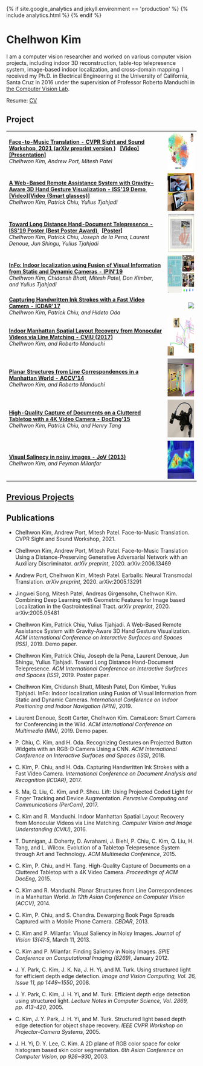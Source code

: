 {% if site.google_analytics and jekyll.environment == 'production' %}
{% include analytics.html %}
{% endif %}

# Chelhwon Kim

I am a computer vision researcher and worked on various computer vision projects, including indoor 3D reconstruction, table-top telepresence system, image-based indoor localization, and cross-domain mapping. I received my Ph.D. in Electrical Engineering at the University of California, Santa Cruz in 2016 under the supervision of Professor Roberto Manduchi in <a href="https://vision.soe.ucsc.edu/">the Computer Vision Lab</a>. 

Resume: <a href="resume/CV.pdf"> CV </a> 

## Project 

<table>
  <tr>        
    <td>
      <b>
        <a href="http://sightsound.org/papers/2021/Chelhwon_Kim_Face-to-Music_Translation.pdf">
        Face-to-Music Translation - CVPR Sight and Sound Workshop, 2021 
        </a> (<a href="https://arxiv.org/abs/2006.13469?utm_source=feedburner&utm_medium=feed&utm_campaign=Feed%3A+arxiv%2FQSXk+%28ExcitingAds%21+cs+updates+on+arXiv.org%29">arXiv preprint version </a>)
        &nbsp;
        <a href="pictures/Face2Music/face_to_musical_note.mp4">[Video]</a>
        <a href="pictures/Face2Music/face-to-music-presentation.mp4">[Presentation]</a>
      </b> <br>
      <i>Chelhwon Kim, Andrew Port, Mitesh Patel</i>
    </td>    
    <td align="right"> <img src="pictures/Face2Music/face-to-music.png" height="100"/> </td>
  </tr>
  <tr>        
    <td>
      <b>
        <a href="https://www.fxpal.com/publications/a-web-based-remote-assistance-system-with-gravity-aware-3d-hand-gesture-visualization/">
        A Web-Based Remote Assistance System with Gravity-Aware 3D Hand Gesture Visualization - ISS'19 Demo
        </a>
        &nbsp;
        <a href="pictures/ISS2019/VideoDemo.mp4">[Video]</a><a href="pictures/ISS2019/Smart-Glass-English_no_audio.mp4">[Video (Smart glasses)]</a>
      </b> <br>
      <i>Chelhwon Kim, Patrick Chiu, Yulius Tjahjadi</i>
    </td>    
    <td align="right"> <img src="pictures/ISS2019/thumbnail.jpg" height="100"/> </td>
  </tr>
  <tr>        
    <td>
      <b>
        <a href="https://www.fxpal.com/publications/toward-long-distance-tabletop-hand-document-telepresence/">
        Toward Long Distance Hand-Document Telepresence - ISS'19 Poster (Best Poster Award)
        </a>
        &nbsp;
        <a href="pictures/ISS2019/poster_teleskele_ISS-19_v04.pdf">[Poster]</a>
      </b> <br>
      <i>Chelhwon Kim, Patrick Chiu, Joseph de la Pena, Laurent Denoue, Jun Shingu, Yulius Tjahjadi</i>
    </td>    
    <td align="right"> <img src="pictures/ISS2019/teleskele.jpg" height="100" /> </td>
  </tr>
    <tr>        
    <td>
      <b><a href="https://www.fxpal.com/publications/info-indoor-localization-using-fusion-of-visual-information-from-static-and-dynamic-cameras/">
        InFo: Indoor localization using Fusion of Visual Information from Static and Dynamic Cameras - IPIN'19
        </a>
      </b> <br>
      <i>Chelhwon Kim, Chidansh Bhatt, Mitesh Patel, Don Kimber, and Yulius Tjahjadi</i>
    </td>    
    <td align="right"> <img src="pictures/IPIN2019/img.png" height="100" /> </td>
  </tr>
  <tr>        
    <td>
      <b><a href="http://www.fxpal.com/publications/capturing-handwritten-ink-strokes-with-a-fast-video-camera.pdf">
        Capturing Handwritten Ink Strokes with a Fast Video Camera - ICDAR'17
        </a>
      </b> <br>
      <i>Chelhwon Kim, Patrick Chiu, and Hideto Oda</i>
    </td>    
    <td align="right"> <img src="pictures/ICDAR2017/result.gif" height="100" /> </td>
  </tr>
  <tr>        
    <td>
      <b><a href="https://vision.soe.ucsc.edu/node/374">
        Indoor Manhattan Spatial Layout Recovery from Monocular Videos via Line Matching - CVIU (2017)
        </a>
      </b> <br>
      <i>Chelhwon Kim, and Roberto Manduchi</i>
    </td>    
    <td align="right"> <img src="pictures/CVIU/img.png" height="100"/> </td>
  </tr>
  <tr>      
    <td>
      <b><a href="https://vision.soe.ucsc.edu/node/363">
        Planar Structures from Line Correspondences in a Manhattan World - ACCV'14
        </a>
      </b> <br>
      <i>Chelhwon Kim, and Roberto Manduchi</i>
    </td>    
    <td align="right"><img src="pictures/ACCV2014/img.png" height="100"/></td>
  </tr>
  <tr>      
    <td>
      <b><a href="http://www.fxpal.com/publications/high-quality-capture-of-documents-on-a-cluttered-tabletop-with-a-4k-video-camera/">
        High-Quality Capture of Documents on a Cluttered Tabletop with a 4K Video Camera - DocEng'15
        </a>
      </b> <br>
      <i>Chelhwon Kim, Patrick Chiu, and Henry Tang</i>
    </td>    
    <td align="right"><img src="pictures/DocEng2015/img.png" height="100"/></td>
  </tr>
  <tr>      
    <td>
      <b><a href="JoV2013/SaliencyDetection.html">
        Visual Salinecy in noisy images - JoV (2013)
        </a>
      </b> <br>
      <i>Chelhwon Kim, and Peyman Milanfar</i>
    </td>    
    <td align="right"><img src="pictures/JOV/Icon.gif" height="100" /></td>
  </tr>
  <!---
  <tr>      
    <td>
      <b><a href="http://citeseerx.ist.psu.edu/viewdoc/download?doi=10.1.1.485.8464&rep=rep1&type=pdf">
        Structured light based depth edge detection for object shape recovery - CVPR'05 Workshop
        </a>
      </b> <br>
      <i>Chelhwon Kim, Jiyoung Park, Juneho Yi, and Matthew Turk</i>
    </td>    
    <td align="right"><img src="pictures/CVPRW2005/img.png"/></td>
  </tr>
  --->
</table>

## <a href="previous_projects.html"> Previous Projects</a>


## Publications
* Chelhwon Kim, Andrew Port, Mitesh Patel. Face-to-Music Translation. CVPR Sight and Sound Workshop, 2021.

* Chelhwon Kim, Andrew Port, Mitesh Patel. Face-to-Music Translation Using a Distance-Preserving Generative Adversarial Network with an Auxiliary Discriminator. *arXiv preprint*, 2020. arXiv:2006.13469

* Andrew Port, Chelhwon Kim, Mitesh Patel. Earballs: Neural Transmodal Translation. *arXiv preprint*, 2020. arXiv:2005.13291

* Jingwei Song, Mitesh Patel, Andreas Girgensohn, Chelhwon Kim. Combining Deep Learning with Geometric Features for Image based Localization in the Gastrointestinal Tract. *arXiv preprint*, 2020. arXiv:2005.05481

* Chelhwon Kim, Patrick Chiu, Yulius Tjahjadi. A Web-Based Remote Assistance System with Gravity-Aware 3D Hand Gesture Visualization. *ACM International Conference on Interactive Surfaces and Spaces (ISS)*, 2019. Demo paper.

* Chelhwon Kim, Patrick Chiu, Joseph de la Pena, Laurent Denoue, Jun Shingu, Yulius Tjahjadi. Toward Long Distance Hand-Document Telepresence. *ACM International Conference on Interactive Surfaces and Spaces (ISS)*, 2019. Poster paper.

* Chelhwon Kim, Chidansh Bhatt, Mitesh Patel, Don Kimber, Yulius Tjahjadi. InFo: Indoor localization using Fusion of Visual Information from Static and Dynamic Cameras. *International Conference on Indoor Positioning and Indoor Navigation (IPIN)*, 2019.

* Laurent Denoue, Scott Carter, Chelhwon Kim. CamaLeon: Smart Camera for Conferencing in the Wild. *ACM International Conference on Multimedia (MM)*, 2019. Demo paper.

* P. Chiu, C. Kim, and H. Oda. Recognizing Gestures on Projected Button Widgets with an RGB-D Camera Using a CNN. *ACM International Conference on Interactive Surfaces and Spaces (ISS)*, 2018.

* C. Kim, P. Chiu, and H. Oda. Capturing Handwritten Ink Strokes with a Fast Video Camera. *International Conference on Document Analysis and Recognition (ICDAR)*, 2017.

* S. Ma, Q. Liu, C. Kim, and P. Sheu. Lift: Using Projected Coded Light for Finger Tracking and Device Augmentation. *Pervasive Computing and Communications (PerCom)*, 2017.

* C. Kim and R. Manduchi. Indoor Manhattan Spatial Layout Recovery from Monocular Videos via Line Matching. *Computer Vision and Image Understanding (CVIU)*, 2016.

* T. Dunnigan, J. Doherty, D. Avrahami, J. Biehl, P. Chiu, C. Kim, Q. Liu, H. Tang, and L. Wilcox. Evolution of a Tabletop Telepresence System through Art and Technology. *ACM Multimedia Conference*, 2015.

* C. Kim, P. Chiu, and H. Tang. High-Quality Capture of Documents on a Cluttered Tabletop with a 4K Video Camera. *Proceedings of ACM DocEng*, 2015.

* C. Kim and R. Manduchi. Planar Structures from Line Correspondences in a Manhattan World. *In 12th Asian Conference on Computer Vision (ACCV)*, 2014.

* C. Kim, P. Chiu, and S. Chandra. Dewarping Book Page Spreads Captured with a Mobile Phone Camera. *CBDAR*, 2013.

* C. Kim and P. Milanfar. Visual Saliency in Noisy Images. *Journal of Vision 13(4):5*, March 11, 2013.

* C. Kim and P. Milanfar. Finding Saliency in Noisy Images. *SPIE Conference on Computational Imaging (8269)*, January 2012.

* J. Y. Park, C. Kim, J. K. Na, J. H. Yi, and M. Turk. Using structured light for efficient depth edge detection. *Image and Vision Computing, Vol. 26, Issue 11, pp 1449~1550*, 2008.

* J. Y. Park, C. Kim, J. H. Yi, and M. Turk. Efficient depth edge detection using structured light. *Lecture Notes in Computer Science, Vol. 2869, pp. 413-420*, 2005.

* C. Kim, J. Y. Park, J. H. Yi, and M. Turk. Structured light based depth edge detection for object shape recovery. *IEEE CVPR Workshop on Projector-Camera Systems*, 2005.

* J. H. Yi, D. Y. Lee, C. Kim. A 2D plane of RGB color space for color histogram based skin color segmentation. *6th Asian Conference on Computer Vision, pp 926~930*, 2003. 
